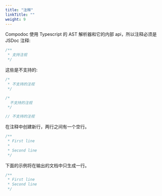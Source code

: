 ```yaml
---
title: "注释"
linkTitle: ""
weight: 9
---
```


Compodoc 使用 Typescript 的 AST 解析器和它的内部 api，所以注释必须是 JSDoc 注释:

```js
/**
 * 支持注视
 */
```

这些是不支持的:

```js
/*
 * 不支持的注视
 */

/*
  不支持的注视
 */

// 不支持的注视
```

在注释中创建新行，两行之间有一个空行。

```js
/**
 * First line
 *
 * Second line
 */
```

下面的示例将在输出的文档中只生成一行。

```js
/**
 * First line
 * Second line
 */
```
